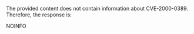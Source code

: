 The provided content does not contain information about CVE-2000-0389. Therefore, the response is:

NOINFO